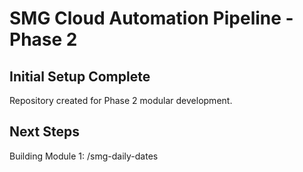 # SMG Cloud Automation Pipeline - Phase 2

## Initial Setup Complete
Repository created for Phase 2 modular development.

## Next Steps
Building Module 1: /smg-daily-dates
